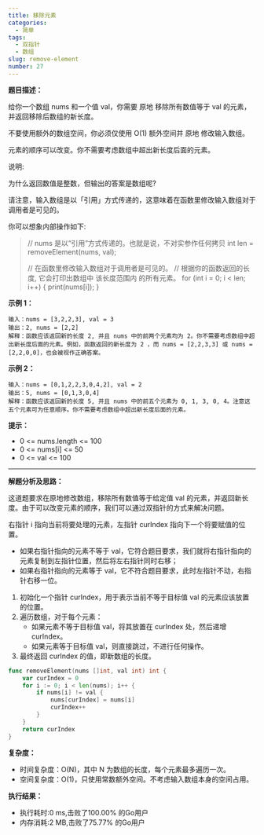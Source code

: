 ```yaml
---
title: 移除元素
categories:
  - 简单
tags:
  - 双指针
  - 数组
slug: remove-element
number: 27
---
```


**题目描述：**

给你一个数组 nums 和一个值 val，你需要 原地 移除所有数值等于 val 的元素，并返回移除后数组的新长度。

不要使用额外的数组空间，你必须仅使用 O(1) 额外空间并 原地 修改输入数组。

元素的顺序可以改变。你不需要考虑数组中超出新长度后面的元素。



说明:

为什么返回数值是整数，但输出的答案是数组呢?

请注意，输入数组是以「引用」方式传递的，这意味着在函数里修改输入数组对于调用者是可见的。

你可以想象内部操作如下:

> // nums 是以“引用”方式传递的。也就是说，不对实参作任何拷贝
> int len = removeElement(nums, val);
> 
> // 在函数里修改输入数组对于调用者是可见的。
> // 根据你的函数返回的长度, 它会打印出数组中 该长度范围内 的所有元素。
> for (int i = 0; i < len; i++) {
>   print(nums[i]);
> }


**示例 1：**
```
输入：nums = [3,2,2,3], val = 3
输出：2, nums = [2,2]
解释：函数应该返回新的长度 2, 并且 nums 中的前两个元素均为 2。你不需要考虑数组中超出新长度后面的元素。例如，函数返回的新长度为 2 ，而 nums = [2,2,3,3] 或 nums = [2,2,0,0]，也会被视作正确答案。
```

**示例 2：**
```
输入：nums = [0,1,2,2,3,0,4,2], val = 2
输出：5, nums = [0,1,3,0,4]
解释：函数应该返回新的长度 5, 并且 nums 中的前五个元素为 0, 1, 3, 0, 4。注意这五个元素可为任意顺序。你不需要考虑数组中超出新长度后面的元素。
```

**提示：**
- 0 <= nums.length <= 100
- 0 <= nums[i] <= 50
- 0 <= val <= 100

---
**解题分析及思路：**

这道题要求在原地修改数组，移除所有数值等于给定值 val 的元素，并返回新长度。由于可以改变元素的顺序，我们可以通过双指针的方式来解决问题。

右指针 i 指向当前将要处理的元素，左指针 curIndex 指向下一个将要赋值的位置。

- 如果右指针指向的元素不等于 val，它符合题目要求，我们就将右指针指向的元素复制到左指针位置，然后将左右指针同时右移；
- 如果右指针指向的元素等于 val，它不符合题目要求，此时左指针不动，右指针右移一位。

1. 初始化一个指针 curIndex，用于表示当前不等于目标值 val 的元素应该放置的位置。
2. 遍历数组，对于每个元素： 
   - 如果元素不等于目标值 val，将其放置在 curIndex 处，然后递增 curIndex。
   - 如果元素等于目标值 val，则直接跳过，不进行任何操作。
3. 最终返回 curIndex 的值，即新数组的长度。
```go
func removeElement(nums []int, val int) int {
	var curIndex = 0
	for i := 0; i < len(nums); i++ {
		if nums[i] != val {
			nums[curIndex] = nums[i]
			curIndex++
		}
	}
	return curIndex
}
```

**复杂度：**

- 时间复杂度：O(N)，其中 N 为数组的长度，每个元素最多遍历一次。
- 空间复杂度：O(1)，只使用常数额外空间。不考虑输入数组本身的空间占用。

**执行结果：**

- 执行耗时:0 ms,击败了100.00% 的Go用户
- 内存消耗:2 MB,击败了75.77% 的Go用户
